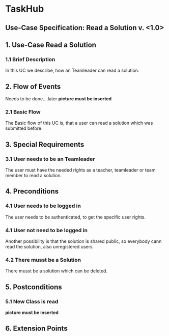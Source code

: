 # TaskHub
## Use-Case Specification: Read a Solution  v. <1.0>

## 1. Use-Case Read a Solution

### 1.1 Brief Description
In this UC we describe, how an Teamleader can read a solution.

## 2. Flow of Events
Needs to be done....later
__picture must be inserted__

### 2.1 Basic Flow
The Basic flow of this UC is, that a user can read a solution which was submitted before.

## 3. Special Requirements
### 3.1 User needs to be an Teamleader
The user must have the needed rights as a teacher, teamleader or team member to read a solution.

## 4. Preconditions
### 4.1 User needs to be logged in
The user needs to be authenticated, to get the specific user rights.

### 4.1 User not need to be logged in
Another possibility is that the solution is shared public, so everybody cann read the solution, also unregistered users.

### 4.2 There musst be a Solution
There musst be a solution which can be deleted.

## 5. Postconditions
### 5.1 New Class is read
 __picture must be inserted__
  
## 6. Extension Points

